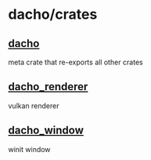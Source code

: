 <!-- dacho/crates/README.md -->

# dacho/crates

## [dacho](dacho)
meta crate that re-exports all other crates

## [dacho_renderer](dacho_renderer)
vulkan renderer

## [dacho_window](dacho_window)
winit window

